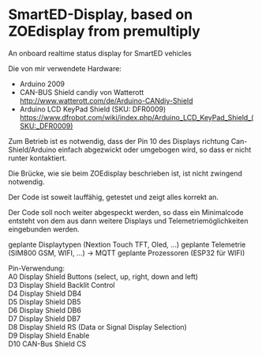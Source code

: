 # SmartED-Display, based on ZOEdisplay from premultiply

An onboard realtime status display for SmartED vehicles

Die von mir verwendete Hardware:

* Arduino 2009
* CAN-BUS Shield candiy von Watterott http://www.watterott.com/de/Arduino-CANdiy-Shield
* Arduino LCD KeyPad Shield (SKU: DFR0009) https://www.dfrobot.com/wiki/index.php/Arduino_LCD_KeyPad_Shield_(SKU:_DFR0009)

Zum Betrieb ist es notwendig, dass der Pin 10 des Displays richtung Can-Shield/Arduino einfach abgezwickt oder umgebogen wird, so dass er nicht runter kontaktiert.

Die Brücke, wie sie beim ZOEdisplay beschrieben ist, ist nicht zwingend notwendig.

Der Code ist soweit lauffähig, getestet und zeigt alles korrekt an.

Der Code soll noch weiter abgespeckt werden, so dass ein Minimalcode entsteht von dem aus dann weitere Displays und Telemetriemöglichkeiten eingebunden werden.

geplante Displaytypen (Nextion Touch TFT, Oled, ...)
geplante Telemetrie (SIM800 GSM, WIFI, ...) -> MQTT
geplante Prozessoren (ESP32 für WIFI)


Pin-Verwendung:  
A0    Display Shield   Buttons (select, up, right, down and left)  
D3    Display Shield   Backlit Control  
D4 	  Display Shield   DB4  
D5   	Display Shield   DB5  
D6   	Display Shield   DB6  
D7   	Display Shield   DB7  
D8   	Display Shield   RS (Data or Signal Display Selection)  
D9 	  Display Shield   Enable  
D10   CAN-Bus Shield   CS
